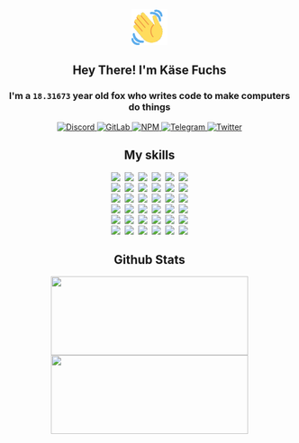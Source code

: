 <div><p align=center><img src=./resources/images/wave.gif width=64px height=64px></p><h2 align=center>Hey There! I'm Käse Fuchs</h2><h3 align=center>I'm a <code>18.31673</code> year old fox who writes code to make computers do things</h3><p align=center><a href=https://discord.com/users/507526681125322772><img alt=Discord src="https://img.shields.io/badge/Discord-5865F2?logo=discord&logoColor=white&style=flat-square#1ee167cdd2e8de8460044ec8c67fecd3"> </a><a href=https://gitlab.com/kasefuchs><img alt=GitLab src="https://img.shields.io/badge/GitLab-330F63?logo=gitlab&logoColor=white&style=flat-square#1ee167cdd2e8de8460044ec8c67fecd3"> </a><a href=https://npmjs.com/~kasefuchs><img alt=NPM src="https://img.shields.io/badge/NPM-CB3837?logo=npm&logoColor=white&style=flat-square#1ee167cdd2e8de8460044ec8c67fecd3"> </a><a href=https://t.me/kasefuchs><img alt=Telegram src="https://img.shields.io/badge/Telegram-2CA5E0?logo=telegram&logoColor=white&style=flat-square#1ee167cdd2e8de8460044ec8c67fecd3"> </a><a href=https://twitter.com/kasefuchs><img alt=Twitter src="https://img.shields.io/badge/Twitter-1DA1F2?logo=twitter&logoColor=white&style=flat-square#1ee167cdd2e8de8460044ec8c67fecd3"></a></p><h2 align=center>My skills</h2><p align=center><a href=https://aws.amazon.com/ ><picture><source srcset="https://skillicons.dev/icons?i=aws&theme=dark#1ee167cdd2e8de8460044ec8c67fecd3" media="(prefers-color-scheme: dark)"><source srcset="https://skillicons.dev/icons?i=aws&theme=light#1ee167cdd2e8de8460044ec8c67fecd3" media="(prefers-color-scheme: light), (prefers-color-scheme: no-preference)"><img src="https://skillicons.dev/icons?i=aws&theme=light#1ee167cdd2e8de8460044ec8c67fecd3"></picture></a>&nbsp;&nbsp;<a href=https://en.wikipedia.org/wiki/Bash_(Unix_shell)><picture><source srcset="https://skillicons.dev/icons?i=bash&theme=dark#1ee167cdd2e8de8460044ec8c67fecd3" media="(prefers-color-scheme: dark)"><source srcset="https://skillicons.dev/icons?i=bash&theme=light#1ee167cdd2e8de8460044ec8c67fecd3" media="(prefers-color-scheme: light), (prefers-color-scheme: no-preference)"><img src="https://skillicons.dev/icons?i=bash&theme=light#1ee167cdd2e8de8460044ec8c67fecd3"></picture></a>&nbsp;&nbsp;<a href=https://discord.com/developers/docs><picture><source srcset="https://skillicons.dev/icons?i=bots&theme=dark#1ee167cdd2e8de8460044ec8c67fecd3" media="(prefers-color-scheme: dark)"><source srcset="https://skillicons.dev/icons?i=bots&theme=light#1ee167cdd2e8de8460044ec8c67fecd3" media="(prefers-color-scheme: light), (prefers-color-scheme: no-preference)"><img src="https://skillicons.dev/icons?i=bots&theme=light#1ee167cdd2e8de8460044ec8c67fecd3"></picture></a>&nbsp;&nbsp;<a href=https://www.cloudflare.com/ ><picture><source srcset="https://skillicons.dev/icons?i=cloudflare&theme=dark#1ee167cdd2e8de8460044ec8c67fecd3" media="(prefers-color-scheme: dark)"><source srcset="https://skillicons.dev/icons?i=cloudflare&theme=light#1ee167cdd2e8de8460044ec8c67fecd3" media="(prefers-color-scheme: light), (prefers-color-scheme: no-preference)"><img src="https://skillicons.dev/icons?i=cloudflare&theme=light#1ee167cdd2e8de8460044ec8c67fecd3"></picture></a>&nbsp;&nbsp;<a href=https://en.wikipedia.org/wiki/CSS><picture><source srcset="https://skillicons.dev/icons?i=css&theme=dark#1ee167cdd2e8de8460044ec8c67fecd3" media="(prefers-color-scheme: dark)"><source srcset="https://skillicons.dev/icons?i=css&theme=light#1ee167cdd2e8de8460044ec8c67fecd3" media="(prefers-color-scheme: light), (prefers-color-scheme: no-preference)"><img src="https://skillicons.dev/icons?i=css&theme=light#1ee167cdd2e8de8460044ec8c67fecd3"></picture></a>&nbsp;&nbsp;<a href=https://www.docker.com/ ><picture><source srcset="https://skillicons.dev/icons?i=docker&theme=dark#1ee167cdd2e8de8460044ec8c67fecd3" media="(prefers-color-scheme: dark)"><source srcset="https://skillicons.dev/icons?i=docker&theme=light#1ee167cdd2e8de8460044ec8c67fecd3" media="(prefers-color-scheme: light), (prefers-color-scheme: no-preference)"><img src="https://skillicons.dev/icons?i=docker&theme=light#1ee167cdd2e8de8460044ec8c67fecd3"></picture></a><br><a href=https://www.electronjs.org/ ><picture><source srcset="https://skillicons.dev/icons?i=electron&theme=dark#1ee167cdd2e8de8460044ec8c67fecd3" media="(prefers-color-scheme: dark)"><source srcset="https://skillicons.dev/icons?i=electron&theme=light#1ee167cdd2e8de8460044ec8c67fecd3" media="(prefers-color-scheme: light), (prefers-color-scheme: no-preference)"><img src="https://skillicons.dev/icons?i=electron&theme=light#1ee167cdd2e8de8460044ec8c67fecd3"></picture></a>&nbsp;&nbsp;<a href=https://expressjs.com/ ><picture><source srcset="https://skillicons.dev/icons?i=express&theme=dark#1ee167cdd2e8de8460044ec8c67fecd3" media="(prefers-color-scheme: dark)"><source srcset="https://skillicons.dev/icons?i=express&theme=light#1ee167cdd2e8de8460044ec8c67fecd3" media="(prefers-color-scheme: light), (prefers-color-scheme: no-preference)"><img src="https://skillicons.dev/icons?i=express&theme=light#1ee167cdd2e8de8460044ec8c67fecd3"></picture></a>&nbsp;&nbsp;<a href=https://www.figma.com/ ><picture><source srcset="https://skillicons.dev/icons?i=figma&theme=dark#1ee167cdd2e8de8460044ec8c67fecd3" media="(prefers-color-scheme: dark)"><source srcset="https://skillicons.dev/icons?i=figma&theme=light#1ee167cdd2e8de8460044ec8c67fecd3" media="(prefers-color-scheme: light), (prefers-color-scheme: no-preference)"><img src="https://skillicons.dev/icons?i=figma&theme=light#1ee167cdd2e8de8460044ec8c67fecd3"></picture></a>&nbsp;&nbsp;<a href=https://firebase.google.com/ ><picture><source srcset="https://skillicons.dev/icons?i=firebase&theme=dark#1ee167cdd2e8de8460044ec8c67fecd3" media="(prefers-color-scheme: dark)"><source srcset="https://skillicons.dev/icons?i=firebase&theme=light#1ee167cdd2e8de8460044ec8c67fecd3" media="(prefers-color-scheme: light), (prefers-color-scheme: no-preference)"><img src="https://skillicons.dev/icons?i=firebase&theme=light#1ee167cdd2e8de8460044ec8c67fecd3"></picture></a>&nbsp;&nbsp;<a href=https://flask.palletsprojects.com/ ><picture><source srcset="https://skillicons.dev/icons?i=flask&theme=dark#1ee167cdd2e8de8460044ec8c67fecd3" media="(prefers-color-scheme: dark)"><source srcset="https://skillicons.dev/icons?i=flask&theme=light#1ee167cdd2e8de8460044ec8c67fecd3" media="(prefers-color-scheme: light), (prefers-color-scheme: no-preference)"><img src="https://skillicons.dev/icons?i=flask&theme=light#1ee167cdd2e8de8460044ec8c67fecd3"></picture></a>&nbsp;&nbsp;<a href=https://cloud.google.com/ ><picture><source srcset="https://skillicons.dev/icons?i=gcp&theme=dark#1ee167cdd2e8de8460044ec8c67fecd3" media="(prefers-color-scheme: dark)"><source srcset="https://skillicons.dev/icons?i=gcp&theme=light#1ee167cdd2e8de8460044ec8c67fecd3" media="(prefers-color-scheme: light), (prefers-color-scheme: no-preference)"><img src="https://skillicons.dev/icons?i=gcp&theme=light#1ee167cdd2e8de8460044ec8c67fecd3"></picture></a><br><a href=https://git-scm.com/ ><picture><source srcset="https://skillicons.dev/icons?i=git&theme=dark#1ee167cdd2e8de8460044ec8c67fecd3" media="(prefers-color-scheme: dark)"><source srcset="https://skillicons.dev/icons?i=git&theme=light#1ee167cdd2e8de8460044ec8c67fecd3" media="(prefers-color-scheme: light), (prefers-color-scheme: no-preference)"><img src="https://skillicons.dev/icons?i=git&theme=light#1ee167cdd2e8de8460044ec8c67fecd3"></picture></a>&nbsp;&nbsp;<a href=https://github.com/ ><picture><source srcset="https://skillicons.dev/icons?i=github&theme=dark#1ee167cdd2e8de8460044ec8c67fecd3" media="(prefers-color-scheme: dark)"><source srcset="https://skillicons.dev/icons?i=github&theme=light#1ee167cdd2e8de8460044ec8c67fecd3" media="(prefers-color-scheme: light), (prefers-color-scheme: no-preference)"><img src="https://skillicons.dev/icons?i=github&theme=light#1ee167cdd2e8de8460044ec8c67fecd3"></picture></a>&nbsp;&nbsp;<a href=https://gitlab.com/ ><picture><source srcset="https://skillicons.dev/icons?i=gitlab&theme=dark#1ee167cdd2e8de8460044ec8c67fecd3" media="(prefers-color-scheme: dark)"><source srcset="https://skillicons.dev/icons?i=gitlab&theme=light#1ee167cdd2e8de8460044ec8c67fecd3" media="(prefers-color-scheme: light), (prefers-color-scheme: no-preference)"><img src="https://skillicons.dev/icons?i=gitlab&theme=light#1ee167cdd2e8de8460044ec8c67fecd3"></picture></a>&nbsp;&nbsp;<a href=https://www.heroku.com/ ><picture><source srcset="https://skillicons.dev/icons?i=heroku&theme=dark#1ee167cdd2e8de8460044ec8c67fecd3" media="(prefers-color-scheme: dark)"><source srcset="https://skillicons.dev/icons?i=heroku&theme=light#1ee167cdd2e8de8460044ec8c67fecd3" media="(prefers-color-scheme: light), (prefers-color-scheme: no-preference)"><img src="https://skillicons.dev/icons?i=heroku&theme=light#1ee167cdd2e8de8460044ec8c67fecd3"></picture></a>&nbsp;&nbsp;<a href=https://en.wikipedia.org/wiki/HTML><picture><source srcset="https://skillicons.dev/icons?i=html&theme=dark#1ee167cdd2e8de8460044ec8c67fecd3" media="(prefers-color-scheme: dark)"><source srcset="https://skillicons.dev/icons?i=html&theme=light#1ee167cdd2e8de8460044ec8c67fecd3" media="(prefers-color-scheme: light), (prefers-color-scheme: no-preference)"><img src="https://skillicons.dev/icons?i=html&theme=light#1ee167cdd2e8de8460044ec8c67fecd3"></picture></a>&nbsp;&nbsp;<a href=https://en.wikipedia.org/wiki/JavaScript><picture><source srcset="https://skillicons.dev/icons?i=js&theme=dark#1ee167cdd2e8de8460044ec8c67fecd3" media="(prefers-color-scheme: dark)"><source srcset="https://skillicons.dev/icons?i=js&theme=light#1ee167cdd2e8de8460044ec8c67fecd3" media="(prefers-color-scheme: light), (prefers-color-scheme: no-preference)"><img src="https://skillicons.dev/icons?i=js&theme=light#1ee167cdd2e8de8460044ec8c67fecd3"></picture></a><br><a href=https://en.wikipedia.org/wiki/Linux><picture><source srcset="https://skillicons.dev/icons?i=linux&theme=dark#1ee167cdd2e8de8460044ec8c67fecd3" media="(prefers-color-scheme: dark)"><source srcset="https://skillicons.dev/icons?i=linux&theme=light#1ee167cdd2e8de8460044ec8c67fecd3" media="(prefers-color-scheme: light), (prefers-color-scheme: no-preference)"><img src="https://skillicons.dev/icons?i=linux&theme=light#1ee167cdd2e8de8460044ec8c67fecd3"></picture></a>&nbsp;&nbsp;<a href=https://mui.com/ ><picture><source srcset="https://skillicons.dev/icons?i=materialui&theme=dark#1ee167cdd2e8de8460044ec8c67fecd3" media="(prefers-color-scheme: dark)"><source srcset="https://skillicons.dev/icons?i=materialui&theme=light#1ee167cdd2e8de8460044ec8c67fecd3" media="(prefers-color-scheme: light), (prefers-color-scheme: no-preference)"><img src="https://skillicons.dev/icons?i=materialui&theme=light#1ee167cdd2e8de8460044ec8c67fecd3"></picture></a>&nbsp;&nbsp;<a href=https://en.wikipedia.org/wiki/Markdown><picture><source srcset="https://skillicons.dev/icons?i=md&theme=dark#1ee167cdd2e8de8460044ec8c67fecd3" media="(prefers-color-scheme: dark)"><source srcset="https://skillicons.dev/icons?i=md&theme=light#1ee167cdd2e8de8460044ec8c67fecd3" media="(prefers-color-scheme: light), (prefers-color-scheme: no-preference)"><img src="https://skillicons.dev/icons?i=md&theme=light#1ee167cdd2e8de8460044ec8c67fecd3"></picture></a>&nbsp;&nbsp;<a href=https://www.mongodb.com/ ><picture><source srcset="https://skillicons.dev/icons?i=mongodb&theme=dark#1ee167cdd2e8de8460044ec8c67fecd3" media="(prefers-color-scheme: dark)"><source srcset="https://skillicons.dev/icons?i=mongodb&theme=light#1ee167cdd2e8de8460044ec8c67fecd3" media="(prefers-color-scheme: light), (prefers-color-scheme: no-preference)"><img src="https://skillicons.dev/icons?i=mongodb&theme=light#1ee167cdd2e8de8460044ec8c67fecd3"></picture></a>&nbsp;&nbsp;<a href=https://www.mysql.com/ ><picture><source srcset="https://skillicons.dev/icons?i=mysql&theme=dark#1ee167cdd2e8de8460044ec8c67fecd3" media="(prefers-color-scheme: dark)"><source srcset="https://skillicons.dev/icons?i=mysql&theme=light#1ee167cdd2e8de8460044ec8c67fecd3" media="(prefers-color-scheme: light), (prefers-color-scheme: no-preference)"><img src="https://skillicons.dev/icons?i=mysql&theme=light#1ee167cdd2e8de8460044ec8c67fecd3"></picture></a>&nbsp;&nbsp;<a href=https://nextjs.org/ ><picture><source srcset="https://skillicons.dev/icons?i=nextjs&theme=dark#1ee167cdd2e8de8460044ec8c67fecd3" media="(prefers-color-scheme: dark)"><source srcset="https://skillicons.dev/icons?i=nextjs&theme=light#1ee167cdd2e8de8460044ec8c67fecd3" media="(prefers-color-scheme: light), (prefers-color-scheme: no-preference)"><img src="https://skillicons.dev/icons?i=nextjs&theme=light#1ee167cdd2e8de8460044ec8c67fecd3"></picture></a><br><a href=https://nodejs.org/en/ ><picture><source srcset="https://skillicons.dev/icons?i=nodejs&theme=dark#1ee167cdd2e8de8460044ec8c67fecd3" media="(prefers-color-scheme: dark)"><source srcset="https://skillicons.dev/icons?i=nodejs&theme=light#1ee167cdd2e8de8460044ec8c67fecd3" media="(prefers-color-scheme: light), (prefers-color-scheme: no-preference)"><img src="https://skillicons.dev/icons?i=nodejs&theme=light#1ee167cdd2e8de8460044ec8c67fecd3"></picture></a>&nbsp;&nbsp;<a href=https://www.postgresql.org/ ><picture><source srcset="https://skillicons.dev/icons?i=postgres&theme=dark#1ee167cdd2e8de8460044ec8c67fecd3" media="(prefers-color-scheme: dark)"><source srcset="https://skillicons.dev/icons?i=postgres&theme=light#1ee167cdd2e8de8460044ec8c67fecd3" media="(prefers-color-scheme: light), (prefers-color-scheme: no-preference)"><img src="https://skillicons.dev/icons?i=postgres&theme=light#1ee167cdd2e8de8460044ec8c67fecd3"></picture></a>&nbsp;&nbsp;<a href=https://learn.microsoft.com/en-us/powershell/ ><picture><source srcset="https://skillicons.dev/icons?i=powershell&theme=dark#1ee167cdd2e8de8460044ec8c67fecd3" media="(prefers-color-scheme: dark)"><source srcset="https://skillicons.dev/icons?i=powershell&theme=light#1ee167cdd2e8de8460044ec8c67fecd3" media="(prefers-color-scheme: light), (prefers-color-scheme: no-preference)"><img src="https://skillicons.dev/icons?i=powershell&theme=light#1ee167cdd2e8de8460044ec8c67fecd3"></picture></a>&nbsp;&nbsp;<a href=https://www.python.org/ ><picture><source srcset="https://skillicons.dev/icons?i=py&theme=dark#1ee167cdd2e8de8460044ec8c67fecd3" media="(prefers-color-scheme: dark)"><source srcset="https://skillicons.dev/icons?i=py&theme=light#1ee167cdd2e8de8460044ec8c67fecd3" media="(prefers-color-scheme: light), (prefers-color-scheme: no-preference)"><img src="https://skillicons.dev/icons?i=py&theme=light#1ee167cdd2e8de8460044ec8c67fecd3"></picture></a>&nbsp;&nbsp;<a href=https://www.raspberrypi.org/ ><picture><source srcset="https://skillicons.dev/icons?i=raspberrypi&theme=dark#1ee167cdd2e8de8460044ec8c67fecd3" media="(prefers-color-scheme: dark)"><source srcset="https://skillicons.dev/icons?i=raspberrypi&theme=light#1ee167cdd2e8de8460044ec8c67fecd3" media="(prefers-color-scheme: light), (prefers-color-scheme: no-preference)"><img src="https://skillicons.dev/icons?i=raspberrypi&theme=light#1ee167cdd2e8de8460044ec8c67fecd3"></picture></a>&nbsp;&nbsp;<a href=https://reactjs.org/ ><picture><source srcset="https://skillicons.dev/icons?i=react&theme=dark#1ee167cdd2e8de8460044ec8c67fecd3" media="(prefers-color-scheme: dark)"><source srcset="https://skillicons.dev/icons?i=react&theme=light#1ee167cdd2e8de8460044ec8c67fecd3" media="(prefers-color-scheme: light), (prefers-color-scheme: no-preference)"><img src="https://skillicons.dev/icons?i=react&theme=light#1ee167cdd2e8de8460044ec8c67fecd3"></picture></a><br><a href=https://redux.js.org/ ><picture><source srcset="https://skillicons.dev/icons?i=redux&theme=dark#1ee167cdd2e8de8460044ec8c67fecd3" media="(prefers-color-scheme: dark)"><source srcset="https://skillicons.dev/icons?i=redux&theme=light#1ee167cdd2e8de8460044ec8c67fecd3" media="(prefers-color-scheme: light), (prefers-color-scheme: no-preference)"><img src="https://skillicons.dev/icons?i=redux&theme=light#1ee167cdd2e8de8460044ec8c67fecd3"></picture></a>&nbsp;&nbsp;<a href=https://en.wikipedia.org/wiki/Regular_expression><picture><source srcset="https://skillicons.dev/icons?i=regex&theme=dark#1ee167cdd2e8de8460044ec8c67fecd3" media="(prefers-color-scheme: dark)"><source srcset="https://skillicons.dev/icons?i=regex&theme=light#1ee167cdd2e8de8460044ec8c67fecd3" media="(prefers-color-scheme: light), (prefers-color-scheme: no-preference)"><img src="https://skillicons.dev/icons?i=regex&theme=light#1ee167cdd2e8de8460044ec8c67fecd3"></picture></a>&nbsp;&nbsp;<a href=https://en.wikipedia.org/wiki/Sass_(stylesheet_language)><picture><source srcset="https://skillicons.dev/icons?i=sass&theme=dark#1ee167cdd2e8de8460044ec8c67fecd3" media="(prefers-color-scheme: dark)"><source srcset="https://skillicons.dev/icons?i=sass&theme=light#1ee167cdd2e8de8460044ec8c67fecd3" media="(prefers-color-scheme: light), (prefers-color-scheme: no-preference)"><img src="https://skillicons.dev/icons?i=sass&theme=light#1ee167cdd2e8de8460044ec8c67fecd3"></picture></a>&nbsp;&nbsp;<a href=https://www.typescriptlang.org/ ><picture><source srcset="https://skillicons.dev/icons?i=ts&theme=dark#1ee167cdd2e8de8460044ec8c67fecd3" media="(prefers-color-scheme: dark)"><source srcset="https://skillicons.dev/icons?i=ts&theme=light#1ee167cdd2e8de8460044ec8c67fecd3" media="(prefers-color-scheme: light), (prefers-color-scheme: no-preference)"><img src="https://skillicons.dev/icons?i=ts&theme=light#1ee167cdd2e8de8460044ec8c67fecd3"></picture></a>&nbsp;&nbsp;<a href=https://unity.com/ ><picture><source srcset="https://skillicons.dev/icons?i=unity&theme=dark#1ee167cdd2e8de8460044ec8c67fecd3" media="(prefers-color-scheme: dark)"><source srcset="https://skillicons.dev/icons?i=unity&theme=light#1ee167cdd2e8de8460044ec8c67fecd3" media="(prefers-color-scheme: light), (prefers-color-scheme: no-preference)"><img src="https://skillicons.dev/icons?i=unity&theme=light#1ee167cdd2e8de8460044ec8c67fecd3"></picture></a>&nbsp;&nbsp;<a href=https://workers.cloudflare.com/ ><picture><source srcset="https://skillicons.dev/icons?i=workers&theme=dark#1ee167cdd2e8de8460044ec8c67fecd3" media="(prefers-color-scheme: dark)"><source srcset="https://skillicons.dev/icons?i=workers&theme=light#1ee167cdd2e8de8460044ec8c67fecd3" media="(prefers-color-scheme: light), (prefers-color-scheme: no-preference)"><img src="https://skillicons.dev/icons?i=workers&theme=light#1ee167cdd2e8de8460044ec8c67fecd3"></picture></a><br></p><h2 align=center>Github Stats</h2><p align=center><picture><source srcset="https://github-readme-stats-kasefuchs.vercel.app/api/?count_private=true&hide_border=true&hide_rank=true&line_height=20&hide_title=true&username=Kasefuchs&theme=dark#1ee167cdd2e8de8460044ec8c67fecd3" media="(prefers-color-scheme: dark)"><source srcset="https://github-readme-stats-kasefuchs.vercel.app/api/?count_private=true&hide_border=true&hide_rank=true&line_height=20&hide_title=true&username=Kasefuchs&theme=light#1ee167cdd2e8de8460044ec8c67fecd3" media="(prefers-color-scheme: light), (prefers-color-scheme: no-preference)"><img align=middle width=350 height=140 src="https://github-readme-stats-kasefuchs.vercel.app/api/?count_private=true&hide_border=true&hide_rank=true&line_height=20&hide_title=true&username=Kasefuchs&theme=light#1ee167cdd2e8de8460044ec8c67fecd3"></picture><picture><source srcset="https://github-readme-stats-kasefuchs.vercel.app/api/top-langs/?count_private=true&hide_border=true&layout=compact&username=Kasefuchs&theme=dark#1ee167cdd2e8de8460044ec8c67fecd3" media="(prefers-color-scheme: dark)"><source srcset="https://github-readme-stats-kasefuchs.vercel.app/api/top-langs/?count_private=true&hide_border=true&layout=compact&username=Kasefuchs&theme=light#1ee167cdd2e8de8460044ec8c67fecd3" media="(prefers-color-scheme: light), (prefers-color-scheme: no-preference)"><img align=middle width=350 height=140 src="https://github-readme-stats-kasefuchs.vercel.app/api/top-langs/?count_private=true&hide_border=true&layout=compact&username=Kasefuchs&theme=light#1ee167cdd2e8de8460044ec8c67fecd3"></picture></p><img src="https://hit.yhype.me/github/profile?user_id=64592097#1ee167cdd2e8de8460044ec8c67fecd3" alt=""></div>